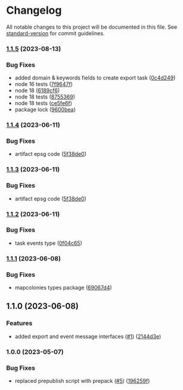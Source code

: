 # Changelog

All notable changes to this project will be documented in this file. See [standard-version](https://github.com/conventional-changelog/standard-version) for commit guidelines.

### [1.1.5](https://github.com/MapColonies/export-interfaces/compare/v1.1.4...v1.1.5) (2023-08-13)


### Bug Fixes

* added domain & keywords fields to create export task ([0c4d249](https://github.com/MapColonies/export-interfaces/commit/0c4d24985698d53bb7ab274fbde0db439efa7715))
* node 16 tests ([7f9647f](https://github.com/MapColonies/export-interfaces/commit/7f9647f0242185d0079a1a4b5ac0f34b960453af))
* node 18 ([6189cf6](https://github.com/MapColonies/export-interfaces/commit/6189cf6c883dc45ab6bd30adc9daef2470b4d431))
* node 18 tests ([8755369](https://github.com/MapColonies/export-interfaces/commit/8755369f4b3cccbca466302f170edc93afa057b8))
* node 18 tests ([ce5fe6f](https://github.com/MapColonies/export-interfaces/commit/ce5fe6f82f2fa5c0b65d31617adb8037e20aeaab))
* package lock ([9600bea](https://github.com/MapColonies/export-interfaces/commit/9600bea30aa3162448d52d6a13ba32ee0e9e566a))

### [1.1.4](https://github.com/MapColonies/export-interfaces/compare/v1.1.2...v1.1.4) (2023-06-11)


### Bug Fixes

* artifact epsg code ([5f38de0](https://github.com/MapColonies/export-interfaces/commit/5f38de0adaec647b0b3e60260ba86c5a13e61367))

### [1.1.3](https://github.com/MapColonies/export-interfaces/compare/v1.1.2...v1.1.3) (2023-06-11)


### Bug Fixes

* artifact epsg code ([5f38de0](https://github.com/MapColonies/export-interfaces/commit/5f38de0adaec647b0b3e60260ba86c5a13e61367))

### [1.1.2](https://github.com/MapColonies/export-interfaces/compare/v1.1.1...v1.1.2) (2023-06-11)


### Bug Fixes

* task events type ([0f04c65](https://github.com/MapColonies/export-interfaces/commit/0f04c6576660e32d009e3ac0aeb274c1c2c913a7))

### [1.1.1](https://github.com/MapColonies/export-interfaces/compare/v1.1.0...v1.1.1) (2023-06-08)


### Bug Fixes

* mapcolonies types package ([69067d4](https://github.com/MapColonies/export-interfaces/commit/69067d48deb16a6793e66959ff0cbe201356048b))

## 1.1.0 (2023-06-08)


### Features

* added export and event message interfaces ([#1](https://github.com/MapColonies/export-interfaces/issues/1)) ([2144d3e](https://github.com/MapColonies/export-interfaces/commit/2144d3e3d2e79d4bc2c7b8832b9e41a71f170f16))

### 1.0.0 (2023-05-07)


### Bug Fixes

* replaced prepublish script with prepack ([#5](https://github.com/MapColonies/export-interfaces/issues/5)) ([196259f](https://github.com/MapColonies/export-interfaces/commit/196259f77cca41c45a9723c04da0d83b7555145b))
